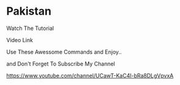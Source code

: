 # Pakistan
Watch The Tutorial

Video Link



Use These Awessome Commands and Enjoy..

and Don't Forget To Subscribe My Channel 

https://www.youtube.com/channel/UCawT-KaC4I-bRa8DLgVpvxA
